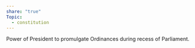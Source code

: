 ```yaml
---
share: "true"
Topic:
  - constitution
---
```

Power of President to promulgate Ordinances during recess of Parliament.